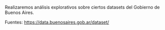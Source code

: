 Realizaremos análisis explorativos sobre ciertos datasets del Gobierno de Buenos Aires.

Fuentes:
https://data.buenosaires.gob.ar/dataset/